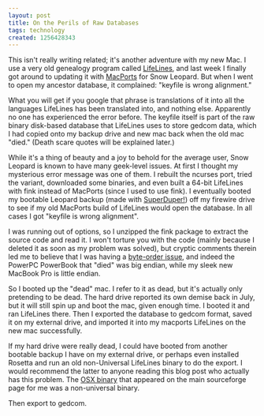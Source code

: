 ```yaml
---
layout: post
title: On the Perils of Raw Databases
tags: technology
created: 1256428343
---
```

This isn't really writing related; it's another adventure with my new Mac.  I use a very old genealogy program called [LifeLines](http://lifelines.sourceforge.net/), and last week I finally got around to updating it with [MacPorts](http://www.macports.org/) for Snow Leopard.  But when I went to open my ancestor database, it complained: "keyfile is wrong alignment."

What you will get if you google that phrase is translations of it into all the languages LifeLines has been translated into, and nothing else.  Apparently no one has experienced the error before.<!--break-->  The keyfile itself is part of the raw binary disk-based database that LifeLines uses to store gedcom data, which I had copied onto my backup drive and new mac back when the old mac "died."  (Death scare quotes will be explained later.)

While it's a thing of beauty and a joy to behold for the average user, Snow Leopard is known to have many geek-level issues.  At first I thought my mysterious error message was one of them.  I rebuilt the ncurses port, tried the variant, downloaded some binaries, and even built a 64-bit LifeLines with fink instead of MacPorts (since I used to use fink).  I eventually booted my bootable Leopard backup (made with [SuperDuper!](http://www.shirt-pocket.com/SuperDuper/SuperDuperDescription.html)) off my firewire drive to see if my old MacPorts build of LifeLines would open the database.  In all cases I got "keyfile is wrong alignment".

I was running out of options, so I unzipped the fink package to extract the source code and read it.  I won't torture you with the code (mainly because I deleted it as soon as my problem was solved), but cryptic comments therein led me to believe that I was having a [byte-order issue](http://developer.apple.com/legacy/mac/library/documentation/MacOSX/Conceptual/universal_binary/universal_binary_byte_swap/universal_binary_swap.html#//apple_ref/doc/uid/TP40002217-CH243-TPXREF101), and indeed the PowerPC PowerBook that "died" was big endian, while my sleek new MacBook Pro is little endian.

So I booted up the "dead" mac.  I refer to it as dead, but it's actually only pretending to be dead.  The hard drive reported its own demise back in July, but it will still spin up and boot the mac, given enough time.  I booted it and ran LifeLines there.  Then I exported the database to gedcom format, saved it on my external drive, and imported it into my macports LifeLines on the new mac successfully.

If my hard drive were really dead, I could have booted from another bootable backup I have on my external drive, or perhaps even installed Rosetta and run an old non-Universal LifeLines binary to do the export.  I would recommend the latter to anyone reading this blog post who actually has this problem.  The [OSX binary](http://sourceforge.net/projects/lifelines/files/lifelines%20beta%20versions/3.0.28p1/LifeLinesOSX.dmg/download) that appeared on the main sourceforge page for me was a non-universal binary.

Then export to gedcom.
